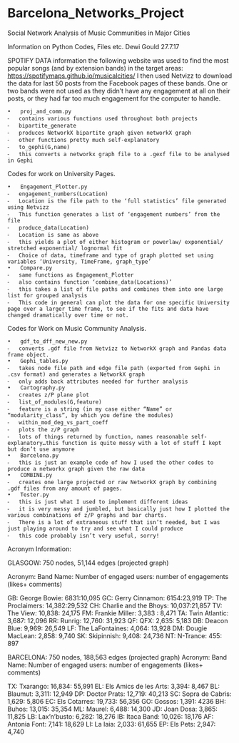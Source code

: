 # Barcelona_Networks_Project
Social Network Analysis of Music Communities in Major Cities

Information on Python Codes, Files etc.
Dewi Gould
27.7.17



SPOTIFY DATA information
the following website was used to find the most popular songs (and by extension bands) in the target areas:
https://spotifymaps.github.io/musicalcities/
I then used Netvizz to download the data for last 50 posts from the Facebook pages of these bands. One or two bands were not used as they didn’t have any engagement at all on their posts, or they had far too much engagement for the computer to handle.


	•	proj_and_comm.py
	⁃	contains various functions used throughout both projects
	⁃	bipartite_generate
	⁃	produces NetworkX bipartite graph given networkX graph
	⁃	other functions pretty much self-explanatory
	⁃	to_gephi(G,name)
	⁃	this converts a networkx graph file to a .gexf file to be analysed in Gephi


Codes for work on University Pages.

	•	Engagement_Plotter.py 
	⁃	engagement_numbers(Location)
	⁃	Location is the file path to the ‘full statistics’ file generated using Netvizz
	⁃	This function generates a list of ‘engagement numbers’ from the file
	⁃	produce_data(Location)
	⁃	Location is same as above
	⁃	this yields a plot of either histogram or powerlaw/ exponential/ stretched exponential/ lognormal fit
	⁃	Choice of data, timeframe and type of graph plotted set using variables ‘University, TimeFrame, graph_type’
	•	Compare.py
	⁃	same functions as Engagement_Plotter
	⁃	also contains function ‘combine_data(Locations)’
	⁃	this takes a list of file paths and combines them into one large list for grouped analysis
	⁃	This code in general can plot the data for one specific University page over a larger time frame, to see if the fits and data have changed dramatically over time or not.

Codes for Work on Music Community Analysis.

	•	gdf_to_dff_new_new.py
	⁃	converts .gdf file from Netvizz to NetworkX graph and Pandas data frame object.
	•	Gephi_tables.py
	⁃	takes node file path and edge file path (exported from Gephi in .csv format) and generates a NetworkX graph
	⁃	only adds back attributes needed for further analysis 
	•	Cartography.py
	⁃	creates z/P plane plot
	⁃	list_of_modules(G,feature)
	⁃	feature is a string (in my case either “Name” or “modularity_class”, by which you define the modules)
	⁃	within_mod_deg_vs_part_coeff
	⁃	plots the z/P graph
	⁃	lots of things returned by function, names reasonable self-explanatory…this function is quite messy with a lot of stuff I kept but don’t use anymore
	•	Barcelona.py
	⁃	this is just an example code of how I used the other codes to produce a networkx graph given the raw data
	•	COMBINE.py
	⁃	creates one large projected or raw NetworkX graph by combining .gdf files from any amount of pages.
	•	Tester.py
	⁃	this is just what I used to implement different ideas
	⁃	it is very messy and jumbled, but basically just how I plotted the various combinations of z/P graphs and bar charts.
	⁃	There is a lot of extraneous stuff that isn’t needed, but I was just playing around to try and see what I could produce
	⁃	this code probably isn’t very useful, sorry!




Acronym Information:


GLASGOW: 750 nodes, 51,144 edges (projected graph)

Acronym: Band Name: Number of engaged users: number of engagements (likes+ comments)

GB: George Bowie: 6831:10,095
GC: Gerry Cinnamon: 6154:23,919
TP: The Proclaimers: 14,382:29,532
CH: Charlie and the Bhoys: 10,037:21,857
TV: The View: 10,838: 24,175
FM: Frankie Miller: 3,383 : 8,471
TA: Twin Atlantic: 3,687: 12,096
RR: Runrig: 12,760: 31,923
QF: QFX: 2,635: 5,183
DB: Deacon Blue: 9,969: 26,549
LF: The LaFontaines: 4,064: 13,928
DM: Dougie MacLean: 2,858: 9,740
SK: Skipinnish: 9,408: 24,736
NT: N-Trance: 455: 897


BARCELONA: 750 nodes, 188,563 edges (projected graph)
Acronym: Band Name: Number of engaged users: number of engagements (likes+ comments)

TX: Txarango: 16,834: 55,991
EL: Els Amics de les Arts: 3,394: 8,467
BL: Blaumut: 3,311: 12,949
DP: Doctor Prats: 12,719: 40,213
SC: Sopra de Cabris: 1,629: 5,806
EC: Els Cotarres: 19,733: 56,356
GO: Gossos: 1,391: 4236
BH: Buhos: 13,015: 35,354
ML: Maurel: 6,488: 14,300
JD: Joan Dosa: 3,865: 11,825
LB: Lax’n’busto: 6,282: 18,276
IB: Itaca Band: 10,026: 18,176
AF: Antonia Font: 7,141: 18,629
LI: La Iaia: 2,033: 61,655
EP: Els Pets: 2,947: 4,740



